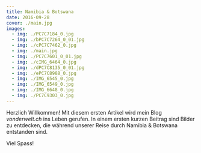 ```yaml
---
title: Namibia & Botswana
date: 2016-09-28
cover: ./main.jpg
images:
  - img: ./PC7C7184_0.jpg
  - img: ./bPC7C7264_0_01.jpg
  - img: ./cPC7C7462_0.jpg
  - img: ./main.jpg
  - img: ./PC7C7601_0_01.jpg
  - img: ./cIMG_6464_0.jpg
  - img: ./dPC7C8135_0_01.jpg
  - img: ./ePC7C8988_0.jpg
  - img: ./IMG_6545_0.jpg
  - img: ./IMG_6549_0.jpg
  - img: ./IMG_6648_0.jpg
  - img: ./PC7C9303_0.jpg
---
```


Herzlich Willkommen! Mit diesem ersten Artikel wird mein Blog _vonderwelt.ch_ ins Leben gerufen.
In einem ersten kurzen Beitrag sind Bilder zu entdecken, die während unserer Reise durch Namibia & Botswana entstanden sind.

Viel Spass!
